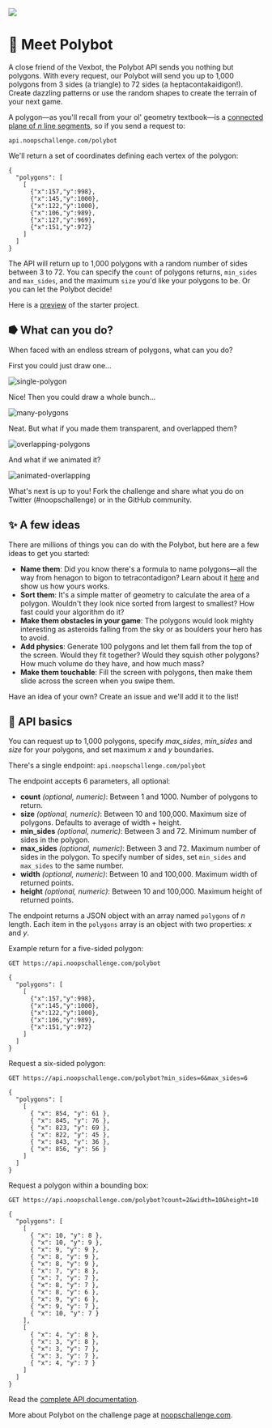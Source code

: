 ![](https://user-images.githubusercontent.com/212941/59558776-b37e6f80-8fae-11e9-87d7-79f4c7d059b3.png)

# 👋 Meet Polybot

A close friend of the Vexbot, the Polybot API sends you nothing but polygons. With every request, our Polybot will send you up to 1,000 polygons from 3 sides (a triangle) to 72 sides (a heptacontakaidigon!). Create dazzling patterns or use the random shapes to create the terrain of your next game.

A polygon—as you'll recall from your ol' geometry textbook—is a [connected plane of *n* line segments](https://en.wikipedia.org/wiki/Polygon), so if you send a request to:

 `api.noopschallenge.com/polybot`

 We'll return a set of coordinates defining each vertex of the polygon:

```
{
  "polygons": [
    [
      {"x":157,"y":998},
      {"x":145,"y":1000},
      {"x":122,"y":1000},
      {"x":106,"y":989},
      {"x":127,"y":969},
      {"x":151,"y":972}
    ]
  ]
}
```

The API will return up to 1,000 polygons with a random number of sides between 3 to 72. You can specify the `count` of polygons returns, `min_sides` and `max_sides`, and the maximum `size` you'd like your polygons to be. Or you can let the Polybot decide!

Here is a [preview](https://noops-challenge.github.io/polybot) of the starter project.

## ⭓ What can you do?

When faced with an endless stream of polygons, what can you do?

First you could just draw one...

![single-polygon](https://user-images.githubusercontent.com/212941/58440964-fd9cc100-8092-11e9-9260-0b259770d1c4.png)

Nice! Then you could draw a whole bunch...

![many-polygons](https://user-images.githubusercontent.com/212941/58440962-fd9cc100-8092-11e9-95a1-9b2a990fb215.png)

Neat. But what if you made them transparent, and overlapped them?

![overlapping-polygons](https://user-images.githubusercontent.com/212941/58440963-fd9cc100-8092-11e9-89ce-6506d1c5a2f8.png)

And what if we animated it?

![animated-overlapping](https://user-images.githubusercontent.com/212941/58441151-633d7d00-8094-11e9-88b2-e90b3cc654f4.gif)

What's next is up to you! Fork the challenge and share what you do on Twitter (#noopschallenge) or in the GitHub community.

## ✨ A few ideas
There are millions of things you can do with the Polybot, but here are a few ideas to get you started:

- **Name them**: Did you know there's a formula to name polygons—all the way from henagon to bigon to tetracontadigon? Learn about it [here](https://en.wikipedia.org/wiki/List_of_polygons) and show us how yours works.
- **Sort them**: It's a simple matter of geometry to calculate the area of a polygon. Wouldn't they look nice sorted from largest to smallest? How fast could your algorithm do it?
- **Make them obstacles in your game**: The polygons would look mighty interesting as asteroids falling from the sky or as boulders your hero has to avoid.
- **Add physics**: Generate 100 polygons and let them fall from the top of the screen. Would they fit together? Would they squish other polygons? How much volume do they have, and how much mass?
- **Make them touchable**: Fill the screen with polygons, then make them slide across the screen when you swipe them.

Have an idea of your own? Create an issue and we'll add it to the list!

## 🤖 API basics

You can request up to 1,000 polygons, specify *max_sides*, *min_sides* and *size* for your polygons, and set maximum *x* and *y* boundaries.

There's a single endpoint: `api.noopschallenge.com/polybot`

The endpoint accepts 6 parameters, all optional:

- **count** *(optional, numeric)*: Between 1 and 1000. Number of polygons to return.
- **size** *(optional, numeric)*: Between 10 and 100,000. Maximum size of polygons. Defaults to average of width + height.
- **min_sides** *(optional, numeric)*: Between 3 and 72. Minimum number of sides in the polygon.
- **max_sides** *(optional, numeric)*: Between 3 and 72. Maximum number of sides in the polygon. To specify number of sides, set `min_sides` and `max_sides` to the same number.
- **width** *(optional, numeric)*: Between 10 and 100,000. Maximum width of returned points.
- **height** *(optional, numeric)*: Between 10 and 100,000. Maximum height of returned points.

The endpoint returns a JSON object with an array named `polygons` of *n* length. Each item in the `polygons` array is an object with two properties: *x* and *y*.

Example return for a five-sided polygon:

`GET https://api.noopschallenge.com/polybot`

```
{
  "polygons": [
    [
      {"x":157,"y":998},
      {"x":145,"y":1000},
      {"x":122,"y":1000},
      {"x":106,"y":989},
      {"x":151,"y":972}
    ]
  ]
}
```

Request a six-sided polygon:

`GET https://api.noopschallenge.com/polybot?min_sides=6&max_sides=6`

```
{
  "polygons": [
    [
      { "x": 854, "y": 61 },
      { "x": 845, "y": 76 },
      { "x": 823, "y": 69 },
      { "x": 822, "y": 45 },
      { "x": 843, "y": 36 },
      { "x": 856, "y": 56 }
    ]
  ]
}
```

Request a polygon within a bounding box:

`GET https://api.noopschallenge.com/polybot?count=2&width=10&height=10`

```
{
  "polygons": [
    [
      { "x": 10, "y": 8 },
      { "x": 10, "y": 9 },
      { "x": 9, "y": 9 },
      { "x": 8, "y": 9 },
      { "x": 8, "y": 9 },
      { "x": 7, "y": 8 },
      { "x": 7, "y": 7 },
      { "x": 8, "y": 7 },
      { "x": 8, "y": 6 },
      { "x": 9, "y": 6 },
      { "x": 9, "y": 7 },
      { "x": 10, "y": 7 }
    ],
    [
      { "x": 4, "y": 8 },
      { "x": 3, "y": 8 },
      { "x": 3, "y": 7 },
      { "x": 3, "y": 7 },
      { "x": 4, "y": 7 }
    ]
  ]
}
```

Read the [complete API documentation](./API.md).

More about Polybot on the challenge page at [noopschallenge.com](https://noopschallenge.com/challenges/polybot).